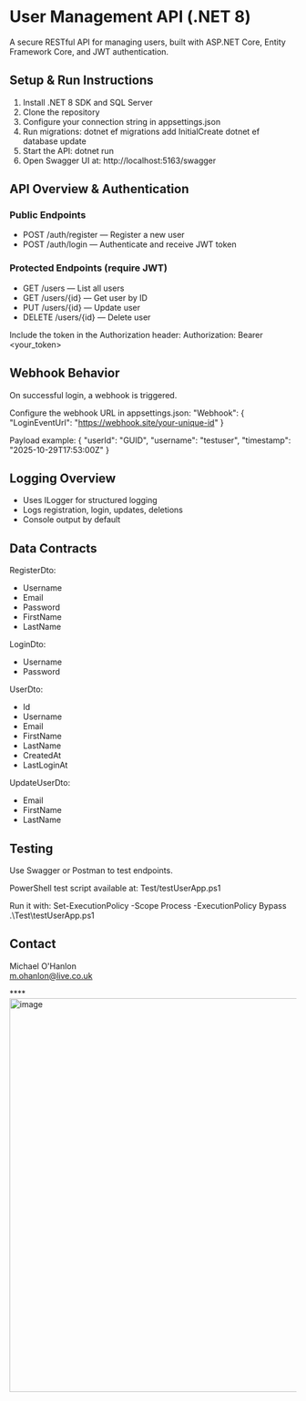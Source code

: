# User Management API (.NET 8)

A secure RESTful API for managing users, built with ASP.NET Core, Entity Framework Core, and JWT authentication.

## Setup & Run Instructions

1. Install .NET 8 SDK and SQL Server
2. Clone the repository
3. Configure your connection string in appsettings.json
4. Run migrations:
   dotnet ef migrations add InitialCreate
   dotnet ef database update
5. Start the API:
   dotnet run
6. Open Swagger UI at:
   http://localhost:5163/swagger

## API Overview & Authentication

### Public Endpoints
- POST /auth/register — Register a new user
- POST /auth/login — Authenticate and receive JWT token

### Protected Endpoints (require JWT)
- GET /users — List all users
- GET /users/{id} — Get user by ID
- PUT /users/{id} — Update user
- DELETE /users/{id} — Delete user

Include the token in the Authorization header:
Authorization: Bearer <your_token>

## Webhook Behavior

On successful login, a webhook is triggered.

Configure the webhook URL in appsettings.json:
"Webhook": {
  "LoginEventUrl": "https://webhook.site/your-unique-id"
}

Payload example:
{
  "userId": "GUID",
  "username": "testuser",
  "timestamp": "2025-10-29T17:53:00Z"
}

## Logging Overview

- Uses ILogger for structured logging
- Logs registration, login, updates, deletions
- Console output by default

## Data Contracts

RegisterDto:
- Username
- Email
- Password
- FirstName
- LastName

LoginDto:
- Username
- Password

UserDto:
- Id
- Username
- Email
- FirstName
- LastName
- CreatedAt
- LastLoginAt

UpdateUserDto:
- Email
- FirstName
- LastName

## Testing

Use Swagger or Postman to test endpoints.

PowerShell test script available at:
Test/testUserApp.ps1

Run it with:
Set-ExecutionPolicy -Scope Process -ExecutionPolicy Bypass
.\Test\testUserApp.ps1

## Contact

Michael O'Hanlon  
m.ohanlon@live.co.uk

****<img width="1385" height="691" alt="image" src="https://github.com/user-attachments/assets/859e50c0-eb5a-4506-99b8-121b7be3b0bd" />


